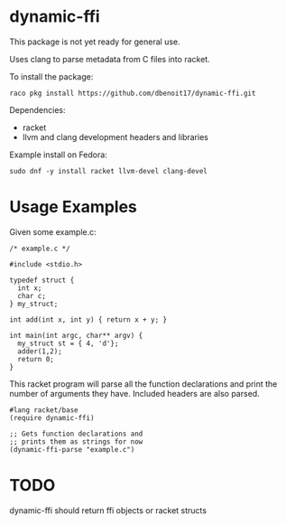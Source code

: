 dynamic-ffi
===========

This package is not yet ready for general use.

Uses clang to parse metadata from C files into racket.

To install the package:
```
raco pkg install https://github.com/dbenoit17/dynamic-ffi.git
```

Dependencies: 
* racket
* llvm and clang development headers and libraries

Example install on Fedora:
```
sudo dnf -y install racket llvm-devel clang-devel
```

# Usage Examples

Given some example.c:
```
/* example.c */

#include <stdio.h>

typedef struct {
  int x;
  char c;
} my_struct;

int add(int x, int y) { return x + y; }

int main(int argc, char** argv) {
  my_struct st = { 4, 'd'};
  adder(1,2);
  return 0;
}
```


This racket program will parse all the function declarations
and print the number of arguments they have.  Included headers
are also parsed.

```
#lang racket/base
(require dynamic-ffi)

;; Gets function declarations and 
;; prints them as strings for now
(dynamic-ffi-parse "example.c")
```

# TODO
dynamic-ffi should return ffi objects or racket structs

